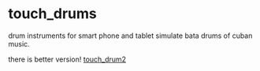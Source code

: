 # touch_drums
drum instruments for smart phone and tablet
simulate bata drums of cuban music.

there is better version!
[touch_drum2](https://ryjkmr.github.io/touch_drums2")
